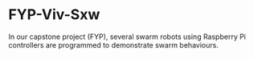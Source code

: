 # FYP-Viv-Sxw
In our capstone project (FYP), several swarm robots using Raspberry Pi controllers are programmed to demonstrate swarm behaviours.

 
